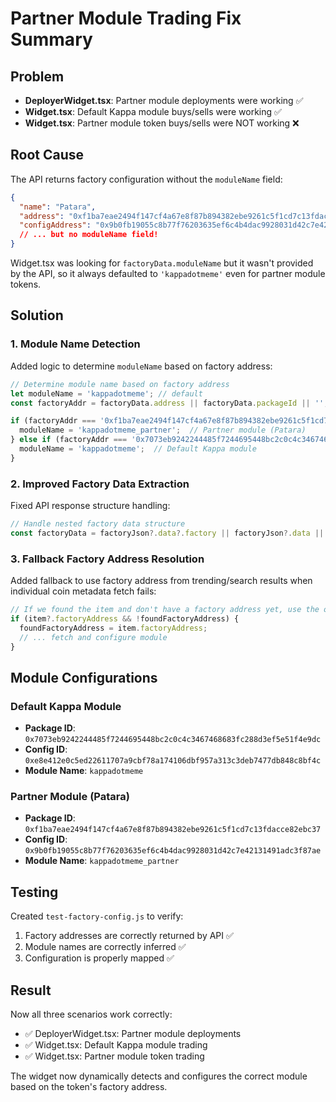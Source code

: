 # Partner Module Trading Fix Summary

## Problem
- **DeployerWidget.tsx**: Partner module deployments were working ✅
- **Widget.tsx**: Default Kappa module buys/sells were working ✅  
- **Widget.tsx**: Partner module token buys/sells were NOT working ❌

## Root Cause
The API returns factory configuration without the `moduleName` field:

```json
{
  "name": "Patara",
  "address": "0xf1ba7eae2494f147cf4a67e8f87b894382ebe9261c5f1cd7c13fdacce82ebc37",
  "configAddress": "0x9b0fb19055c8b77f76203635ef6c4b4dac9928031d42c7e42131491adc3f87ae",
  // ... but no moduleName field!
}
```

Widget.tsx was looking for `factoryData.moduleName` but it wasn't provided by the API, so it always defaulted to `'kappadotmeme'` even for partner module tokens.

## Solution

### 1. Module Name Detection
Added logic to determine `moduleName` based on factory address:

```javascript
// Determine module name based on factory address
let moduleName = 'kappadotmeme'; // default
const factoryAddr = factoryData.address || factoryData.packageId || '';

if (factoryAddr === '0xf1ba7eae2494f147cf4a67e8f87b894382ebe9261c5f1cd7c13fdacce82ebc37') {
  moduleName = 'kappadotmeme_partner';  // Partner module (Patara)
} else if (factoryAddr === '0x7073eb9242244485f7244695448bc2c0c4c3467468683fc288d3ef5e51f4e9dc') {
  moduleName = 'kappadotmeme';  // Default Kappa module
}
```

### 2. Improved Factory Data Extraction
Fixed API response structure handling:

```javascript
// Handle nested factory data structure
const factoryData = factoryJson?.data?.factory || factoryJson?.data || factoryJson;
```

### 3. Fallback Factory Address Resolution
Added fallback to use factory address from trending/search results when individual coin metadata fetch fails:

```javascript
// If we found the item and don't have a factory address yet, use the one from trending
if (item?.factoryAddress && !foundFactoryAddress) {
  foundFactoryAddress = item.factoryAddress;
  // ... fetch and configure module
}
```

## Module Configurations

### Default Kappa Module
- **Package ID**: `0x7073eb9242244485f7244695448bc2c0c4c3467468683fc288d3ef5e51f4e9dc`
- **Config ID**: `0xe8e412e0c5ed22611707a9cbf78a174106dbf957a313c3deb7477db848c8bf4c`
- **Module Name**: `kappadotmeme`

### Partner Module (Patara)
- **Package ID**: `0xf1ba7eae2494f147cf4a67e8f87b894382ebe9261c5f1cd7c13fdacce82ebc37`
- **Config ID**: `0x9b0fb19055c8b77f76203635ef6c4b4dac9928031d42c7e42131491adc3f87ae`
- **Module Name**: `kappadotmeme_partner`

## Testing
Created `test-factory-config.js` to verify:
1. Factory addresses are correctly returned by API ✅
2. Module names are correctly inferred ✅
3. Configuration is properly mapped ✅

## Result
Now all three scenarios work correctly:
- ✅ DeployerWidget.tsx: Partner module deployments
- ✅ Widget.tsx: Default Kappa module trading
- ✅ Widget.tsx: Partner module token trading

The widget now dynamically detects and configures the correct module based on the token's factory address.
